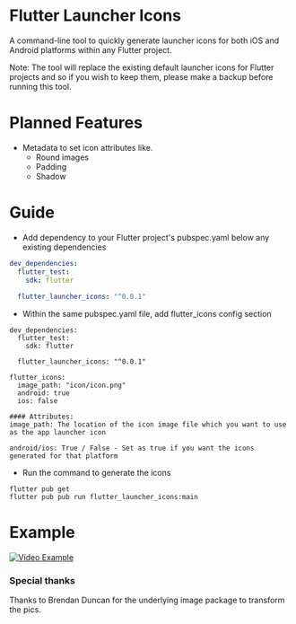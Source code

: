 # Flutter Launcher Icons

A command-line tool to quickly generate launcher icons for both iOS and Android platforms within any Flutter project.

Note: The tool will replace the existing default launcher icons for Flutter projects and so if you wish to keep them, please make a backup before running this tool.


# Planned Features
 - Metadata to set icon attributes like. 
    - Round images
    - Padding
    - Shadow

# Guide

- Add dependency to your Flutter project's pubspec.yaml below any existing dependencies

```yaml
dev_dependencies: 
  flutter_test:
    sdk: flutter
    
  flutter_launcher_icons: "^0.0.1"
```

- Within the same pubspec.yaml file, add flutter_icons config section

```
dev_dependencies: 
  flutter_test:
    sdk: flutter
    
  flutter_launcher_icons: "^0.0.1"
  
flutter_icons:
  image_path: "icon/icon.png" 
  android: true
  ios: false
```
```
#### Attributes: 
image_path: The location of the icon image file which you want to use as the app launcher icon

android/ios: True / False - Set as true if you want the icons generated for that platform
```

- Run the command to generate the icons

```
flutter pub get
flutter pub pub run flutter_launcher_icons:main
```

# Example

[![Video Example](https://img.youtube.com/vi/RjNAxwcP3Tc/0.jpg)](https://www.youtube.com/watch?v=RjNAxwcP3Tc)

### Special thanks

Thanks to Brendan Duncan for the underlying image package to transform the pics. 
